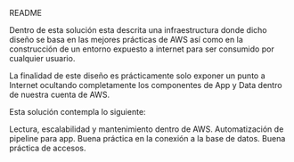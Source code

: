 README

Dentro de esta solución esta descrita una infraestructura donde dicho diseño se basa en las mejores prácticas de AWS así como en la construcción de un entorno expuesto a internet para ser consumido por cualquier usuario.

La finalidad de este diseño es prácticamente solo exponer un punto a Internet ocultando completamente los componentes de App y Data dentro de nuestra cuenta de AWS.

Esta solución contempla lo siguiente:

Lectura, escalabilidad y mantenimiento dentro de AWS.
Automatización de pipeline para app.
Buena práctica en la conexión a la base de datos.
Buena práctica de accesos.

